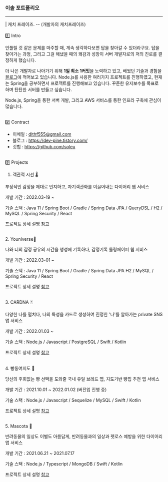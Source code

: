 ### 이솔 포트폴리오

------

| 캐치 프레이즈. -- (개발자의 캐치프레이즈)
<br/><br/>
1️⃣ Intro

안풀릴 것 같은 문제를 마주할 때, 계속 생각하다보면 답을 찾아갈 수 있더라구요. 답을 찾아가는 과정, 그리고 그걸 해냈을 때의 쾌감과 성장이 서버 개발자로의 저의 진로를 결정하게 했습니다.

더 나은 개발자로 나아가기 위해 **1일 최소 1커밋**을 노력하고 있고, 배웠던 기술과 경험을 [블로그](https://dev-pine.tistory.com/)에 적어보고 있습니다. Node.js를 사용한 여러가지 프로젝트를 진행하였고, 현재는 Spring을 공부하면서 프로젝트를 진행해보고 있습니다. 꾸준한 유지보수를 목표로 하며 탄탄한 서버를 만들고 싶습니다.

Node.js, Spring을 통한 서버 개발, 그리고 AWS 서비스를 통한 인프라 구축에 관심이 많습니다.
<br/><br/>

2️⃣ Contract

- 이메일 : dlthf555@gmail.com
- 블로그 : https://dev-pine.tistory.com/
- 깃헙 : https://github.com/soleu
<br/><br/>

3️⃣ Projects

1. 객관적 시선 🌡

부정적인 감정을 제대로 인지하고, 자기객관화를 이끌어내는 다이어리 웹 서비스

   개발 기간 : 2022.03-19 ~

   기술 스택 : 
   Java 11 / Spring Boot / Gradle / Spring Data JPA / QueryDSL /
   H2 / MySQL / Spring Security / React 

   프로젝트 상세 설명 [참고](https://github.com/depromeet/11th_5team)

<br/>
2. Youniverse💫

나와 너의 감정 공유의 시간을 행성에 기록하다, 감정기록 롤링페이퍼 웹 서비스

개발 기간 : 2022.03-01 ~

   기술 스택 : 
   Java 11 / Spring Boot / Gradle / Spring Data JPA
   H2 / MySQL / Spring Security / React

   프로젝트 상세 설명 [참고](https://github.com/TeamYouniverse/Youniverse-Server-Release)

 <br/>
 3. CARDNA 🃏

 다양한 나를 펼치다, 나의 특성을 카드로 생성하여 진정한 '나'를 알아가는 private SNS 앱 서비스

 개발 기간 : 2022.01.03 ~

   기술 스택 : 
   Node.js / Javascript / PostgreSQL / Swift / Kotlin

   프로젝트 상세 설명 [참고](https://github.com/TeamCARDNA/Cardna-Server)

 <br/>
 4. 빵동여지도 🍞

당신의 후회없는 빵 선택을 도와줄 국내 유일 브레드 맵, 지도기반 빵집 추천 앱 서비스

 개발 기간 : 2021.10.01 ~ 2022.01.02 (버전업 진행 중)

   기술 스택 : 
   Node.js / Javascript / Sequelize / MySQL
  / Swift / Kotlin

   프로젝트 상세 설명 [참고](https://github.com/bbangmap/BBangMap-Server)



<br/>
5. Mascota 🐶

반려동물의 일상도 이별도 아름답게, 반려동물과의 일상과 펫로스 예방을 위한 다이어리 앱 서비스

 개발 기간 : 2021.06.21 ~ 2021.07.17

   기술 스택 : 
   Node.js / Typescript / MongoDB
  / Swift / Kotlin

   프로젝트 상세 설명 [참고](https://github.com/TeamMascota/Mascota-Server)
